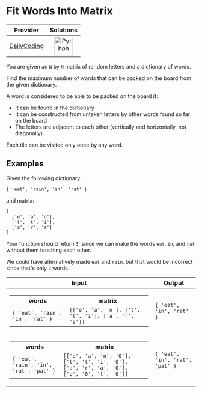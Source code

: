 # Fit Words Into Matrix

<!-- INFO TABLE BEGIN -->

| Provider                                              | Solutions                                                                                                                                        |
| :---------------------------------------------------: | :----------------------------------------------------------------------------------------------------------------------------------------------: |
| [DailyCoding](../../../docs/providers/DailyCoding.md) | [<img src="https://res.cloudinary.com/rascaltwo/image/upload/v1631924087/python_xzdlti.svg" alt="Python" title="Python" width="50" />](solve.py) |

<!-- INFO TABLE END -->

You are given an `N` by `N` matrix of random letters and a dictionary of words.

Find the maximum number of words that can be packed on the board from the given dictionary.

A word is considered to be able to be packed on the board if:

- It can be found in the dictionary
- It can be constructed from untaken letters by other words found so far on the board
- The letters are adjacent to each other (vertically and horizontally, not diagonally).

Each tile can be visited only once by any word.

## Examples

Given the following dictionary:

    { 'eat', 'rain', 'in', 'rat' }

and matrix:

    [
      ['e', 'a', 'n'],
      ['t', 't', 'i'],
      ['a', 'r', 'a']
    ]

Your function should return `3`, since we can make the words `eat`, `in`, and `rat` without them touching each other.

We could have alternatively made `eat` and `rain`, but that would be incorrect since that's only `2` words.

| Input                                                                                                                                                                                                             | Output                          |
| ----------------------------------------------------------------------------------------------------------------------------------------------------------------------------------------------------------------- | ------------------------------- |
| <table><tr><th>words</th><th>matrix</th></tr><tr><td>`{ 'eat', 'rain', 'in', 'rat' }`</td><td>`[['e', 'a', 'n'], ['t', 't', 'i'], ['a', 'r', 'a']]`</td></tr></table>                                             | `{ 'eat', 'in', 'rat' }`        |
| <table><tr><th>words</th><th>matrix</th></tr><tr><td>`{ 'eat', 'rain', 'in', 'rat', 'pat' }`</td><td>`[['e', 'a', 'n', '0'], ['t', 't', 'i', '0'], ['a', 'r', 'a', '0'], ['p', '0', 't', '0']]`</td></tr></table> | `{ 'eat', 'in', 'rat', 'pat' }` |
